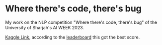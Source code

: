 # Where there's code, there's bug
My work on the NLP competition "Where there's code, there's bug" of the University of Sharjah's AI WEEK 2023.

[Kaggle Link](https://www.kaggle.com/competitions/uos-ai-week-2023where-theres-code-theres-bug/overview), according to the [leaderboard](https://www.kaggle.com/competitions/uos-ai-week-2023where-theres-code-theres-bug/leaderboard) this got the best score.
